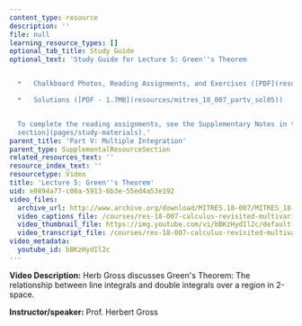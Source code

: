 ```yaml
---
content_type: resource
description: ''
file: null
learning_resource_types: []
optional_tab_title: Study Guide
optional_text: 'Study Guide for Lecture 5: Green''s Theorem


  *   Chalkboard Photos, Reading Assignments, and Exercises ([PDF](resources/mitres_18_007_partv_lec05))

  *   Solutions ([PDF - 1.7MB](resources/mitres_18_007_partv_sol05))


  To complete the reading assignments, see the Supplementary Notes in the [Study Materials
  section](pages/study-materials).'
parent_title: 'Part V: Multiple Integration'
parent_type: SupplementalResourceSection
related_resources_text: ''
resource_index_text: ''
resourcetype: Video
title: 'Lecture 5: Green''s Theorem'
uid: e0894a77-c00a-5913-6b3e-55ed4a53e192
video_files:
  archive_url: http://www.archive.org/download/MITRES.18-007/MITRES_18-007_Part5_lec5_300k.mp4
  video_captions_file: /courses/res-18-007-calculus-revisited-multivariable-calculus-fall-2011/254981c6a17856cabf3002dfcdc93bce_bBKzHydIl2c.vtt
  video_thumbnail_file: https://img.youtube.com/vi/bBKzHydIl2c/default.jpg
  video_transcript_file: /courses/res-18-007-calculus-revisited-multivariable-calculus-fall-2011/78ecb57d85e5c1a20a8d02d2a0d8b100_bBKzHydIl2c.pdf
video_metadata:
  youtube_id: bBKzHydIl2c
---
```


**Video Description:** Herb Gross discusses Green's Theorem: The relationship between line integrals and double integrals over a region in 2-space.

**Instructor/speaker:** Prof. Herbert Gross